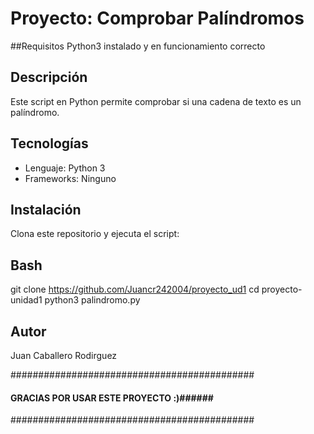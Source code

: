 # Proyecto: Comprobar Palíndromos

##Requisitos
Python3 instalado y en funcionamiento correcto

## Descripción
Este script en Python permite comprobar si una cadena de texto es un palíndromo.

## Tecnologías
- Lenguaje: Python 3
- Frameworks: Ninguno

## Instalación
Clona este repositorio y ejecuta el script:

## Bash
git clone https://github.com/Juancr242004/proyecto_ud1
cd proyecto-unidad1
python3 palindromo.py


## Autor
Juan Caballero Rodirguez 

############################################
#### GRACIAS POR USAR ESTE PROYECTO :)######
############################################

